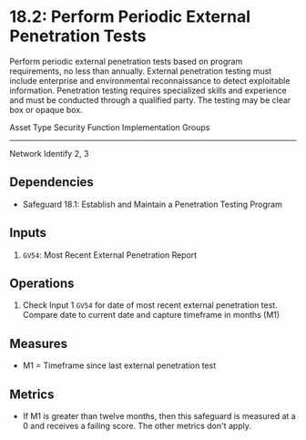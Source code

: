 # 18.2: Perform Periodic External Penetration Tests

Perform periodic external penetration tests based on program
requirements, no less than annually. External penetration testing must
include enterprise and environmental reconnaissance to detect
exploitable information. Penetration testing requires specialized skills
and experience and must be conducted through a qualified party. The
testing may be clear box or opaque box.

  Asset Type   Security Function   Implementation Groups
  ------------ ------------------- -----------------------
  Network      Identify            2, 3

## Dependencies

-   Safeguard 18.1: Establish and Maintain a Penetration Testing Program

## Inputs

1.  `GV54`: Most Recent External Penetration Report

## Operations

1.  Check Input 1 `GV54` for date of most recent external penetration
    test. Compare date to current date and capture timeframe in months
    (M1)

## Measures

-   M1 = Timeframe since last external penetration test

## Metrics

-   If M1 is greater than twelve months, then this safeguard is measured
    at a 0 and receives a failing score. The other metrics don\'t apply.

